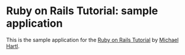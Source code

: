 # Ruby on Rails Tutorial: sample application

 This is the sample application for the [Ruby on Rails Tutorial](http://railstutorial.org/) by [Michael Hartl](http://michaelhartl.com/).